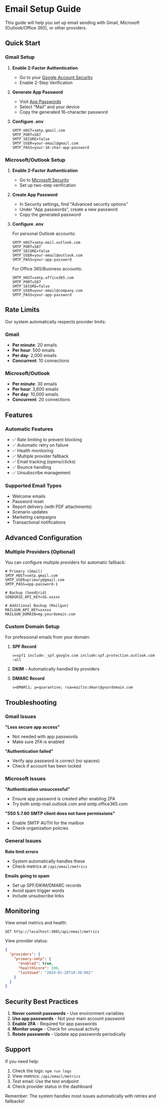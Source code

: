 # Email Setup Guide

This guide will help you set up email sending with Gmail, Microsoft (Outlook/Office 365), or other providers.

## Quick Start

### Gmail Setup

1. **Enable 2-Factor Authentication**
   - Go to your [Google Account Security](https://myaccount.google.com/security)
   - Enable 2-Step Verification

2. **Generate App Password**
   - Visit [App Passwords](https://myaccount.google.com/apppasswords)
   - Select "Mail" and your device
   - Copy the generated 16-character password

3. **Configure .env**
   ```env
   SMTP_HOST=smtp.gmail.com
   SMTP_PORT=587
   SMTP_SECURE=false
   SMTP_USER=your-email@gmail.com
   SMTP_PASS=your-16-char-app-password
   ```

### Microsoft/Outlook Setup

1. **Enable 2-Factor Authentication**
   - Go to [Microsoft Security](https://account.microsoft.com/security)
   - Set up two-step verification

2. **Create App Password**
   - In Security settings, find "Advanced security options"
   - Under "App passwords", create a new password
   - Copy the generated password

3. **Configure .env**
   
   For personal Outlook accounts:
   ```env
   SMTP_HOST=smtp-mail.outlook.com
   SMTP_PORT=587
   SMTP_SECURE=false
   SMTP_USER=your-email@outlook.com
   SMTP_PASS=your-app-password
   ```
   
   For Office 365/Business accounts:
   ```env
   SMTP_HOST=smtp.office365.com
   SMTP_PORT=587
   SMTP_SECURE=false
   SMTP_USER=your-email@company.com
   SMTP_PASS=your-app-password
   ```

## Rate Limits

Our system automatically respects provider limits:

### Gmail
- **Per minute**: 20 emails
- **Per hour**: 500 emails
- **Per day**: 2,000 emails
- **Concurrent**: 10 connections

### Microsoft/Outlook
- **Per minute**: 30 emails
- **Per hour**: 3,600 emails
- **Per day**: 10,000 emails
- **Concurrent**: 20 connections

## Features

### Automatic Features
- ✅ Rate limiting to prevent blocking
- ✅ Automatic retry on failure
- ✅ Health monitoring
- ✅ Multiple provider fallback
- ✅ Email tracking (opens/clicks)
- ✅ Bounce handling
- ✅ Unsubscribe management

### Supported Email Types
- Welcome emails
- Password reset
- Report delivery (with PDF attachments)
- Scenario updates
- Marketing campaigns
- Transactional notifications

## Advanced Configuration

### Multiple Providers (Optional)

You can configure multiple providers for automatic fallback:

```env
# Primary (Gmail)
SMTP_HOST=smtp.gmail.com
SMTP_USER=primary@gmail.com
SMTP_PASS=app-password-1

# Backup (SendGrid)
SENDGRID_API_KEY=SG.xxxxx

# Additional Backup (Mailgun)
MAILGUN_API_KEY=xxxxx
MAILGUN_DOMAIN=mg.yourdomain.com
```

### Custom Domain Setup

For professional emails from your domain:

1. **SPF Record**
   ```
   v=spf1 include:_spf.google.com include:spf.protection.outlook.com ~all
   ```

2. **DKIM** - Automatically handled by providers

3. **DMARC Record**
   ```
   v=DMARC1; p=quarantine; rua=mailto:dmarc@yourdomain.com
   ```

## Troubleshooting

### Gmail Issues

**"Less secure app access"**
- Not needed with app passwords
- Make sure 2FA is enabled

**"Authentication failed"**
- Verify app password is correct (no spaces)
- Check if account has been locked

### Microsoft Issues

**"Authentication unsuccessful"**
- Ensure app password is created after enabling 2FA
- Try both smtp-mail.outlook.com and smtp.office365.com

**"550 5.7.60 SMTP client does not have permissions"**
- Enable SMTP AUTH for the mailbox
- Check organization policies

### General Issues

**Rate limit errors**
- System automatically handles these
- Check metrics at `/api/email/metrics`

**Emails going to spam**
- Set up SPF/DKIM/DMARC records
- Avoid spam trigger words
- Include unsubscribe links

## Monitoring

View email metrics and health:
```
GET http://localhost:3001/api/email/metrics
```

View provider status:
```json
{
  "providers": {
    "primary-smtp": {
      "enabled": true,
      "healthScore": 100,
      "lastUsed": "2024-01-20T10:30:00Z"
    }
  }
}
```

## Security Best Practices

1. **Never commit passwords** - Use environment variables
2. **Use app passwords** - Not your main account password
3. **Enable 2FA** - Required for app passwords
4. **Monitor usage** - Check for unusual activity
5. **Rotate passwords** - Update app passwords periodically

## Support

If you need help:
1. Check the logs: `npm run logs`
2. View metrics: `/api/email/metrics`
3. Test email: Use the test endpoint
4. Check provider status in the dashboard

Remember: The system handles most issues automatically with retries and fallbacks!
